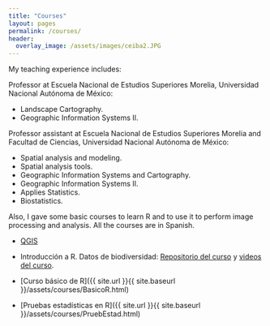 ```yaml
---
title: "Courses"
layout: pages
permalink: /courses/
header:
  overlay_image: /assets/images/ceiba2.JPG
---
```


My teaching experience includes:

Professor at Escuela Nacional de Estudios Superiores Morelia, Universidad Nacional Autónoma de México:

- Landscape Cartography.
- Geographic Information Systems II.

Professor assistant at Escuela Nacional de Estudios Superiores Morelia and Facultad de Ciencias, Universidad Nacional Autónoma de México:

- Spatial analysis and modeling.
- Spatial analysis tools. 
- Geographic Information Systems and Cartography.
- Geographic Information Systems II.
- Applies Statistics.
- Biostatistics.

Also, I gave some basic courses to learn R and to use it to perform image processing and analysis. All the courses are in Spanish.

* [QGIS](https://github.com/JonathanVSV/CursoQGIS)

* Introducción a R. Datos de biodiversidad: [Repositorio del curso](https://github.com/JonathanVSV/CursoR) y [videos del curso](https://www.youtube.com/watch?v=XtCs6u-pcFw&list=PLiP4keNeUXykgBY0u67mC4mBKgcjr9Q_D).

* [Curso básico de R]({{ site.url }}{{ site.baseurl }}/assets/courses/BasicoR.html)

* [Pruebas estadísticas en R]({{ site.url }}{{ site.baseurl }}/assets/courses/PruebEstad.html)